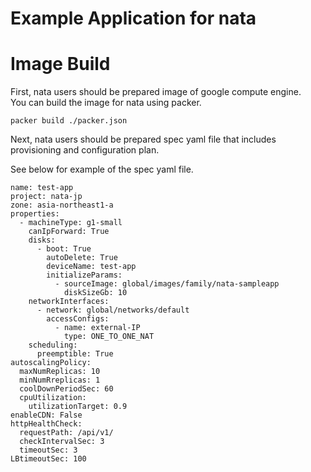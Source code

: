Example Application for nata
===

# Image Build

First, nata users should be prepared image of google compute engine.  
You can build the image for nata using packer.

```
packer build ./packer.json
```



Next, nata users should be prepared spec yaml file that includes provisioning and configuration plan. 

See below for example of the spec yaml file.

```
name: test-app
project: nata-jp
zone: asia-northeast1-a
properties:
  - machineType: g1-small
    canIpForward: True
    disks: 
      - boot: True
        autoDelete: True
        deviceName: test-app
        initializeParams:
          - sourceImage: global/images/family/nata-sampleapp
            diskSizeGb: 10
    networkInterfaces:
      - network: global/networks/default
        accessConfigs:
          - name: external-IP
            type: ONE_TO_ONE_NAT
    scheduling:
      preemptible: True
autoscalingPolicy:
  maxNumReplicas: 10
  minNumRreplicas: 1
  coolDownPeriodSec: 60
  cpuUtilization:
    utilizationTarget: 0.9
enableCDN: False
httpHealthCheck:
  requestPath: /api/v1/
  checkIntervalSec: 3
  timeoutSec: 3
LBtimeoutSec: 100
```
